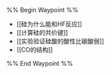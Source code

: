 %% Begin Waypoint %%
- [[硅为什么能和HF反应]]
- [[计算硅的共价键]]
- [[实验验证硅酸的酸性比碳酸弱]]
- [[CO的结构]]

%% End Waypoint %%